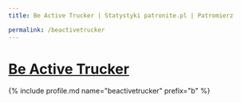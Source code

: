 ```yaml
---
title: Be Active Trucker | Statystyki patronite.pl | Patromierz

permalink: /beactivetrucker
---
```


# [Be Active Trucker](https://patronite.pl/beactivetrucker)

{% include profile.md name="beactivetrucker" prefix="b" %}
